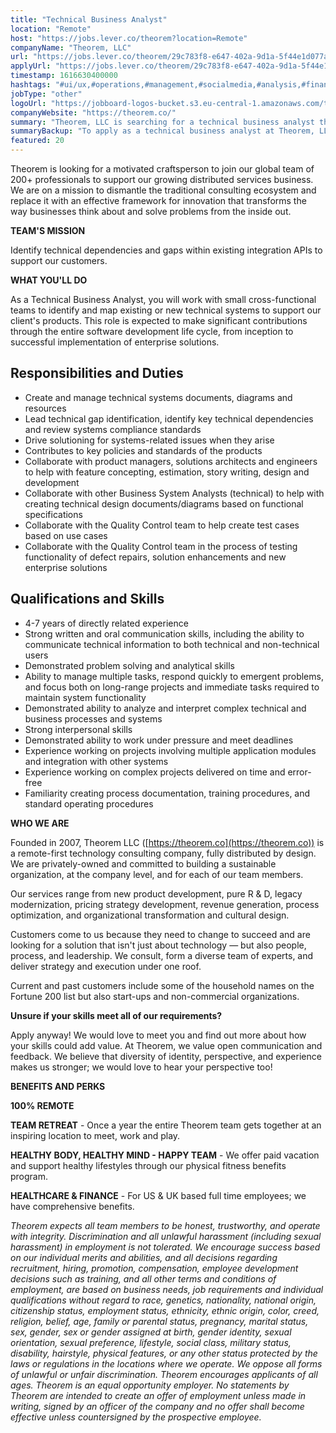 ```yaml
---
title: "Technical Business Analyst"
location: "Remote"
host: "https://jobs.lever.co/theorem?location=Remote"
companyName: "Theorem, LLC"
url: "https://jobs.lever.co/theorem/29c783f8-e647-402a-9d1a-5f44e1d077aa"
applyUrl: "https://jobs.lever.co/theorem/29c783f8-e647-402a-9d1a-5f44e1d077aa/apply"
timestamp: 1616630400000
hashtags: "#ui/ux,#operations,#management,#socialmedia,#analysis,#finance,#optimization"
jobType: "other"
logoUrl: "https://jobboard-logos-bucket.s3.eu-central-1.amazonaws.com/theorem-llc"
companyWebsite: "https://theorem.co/"
summary: "Theorem, LLC is searching for a technical business analyst that has 4-7 years of directly related experience."
summaryBackup: "To apply as a technical business analyst at Theorem, LLC, you preferably need to have some knowledge of: #ui/ux, #operations, #management."
featured: 20
---
```


Theorem is looking for a motivated craftsperson to join our global team of 200+ professionals to support our growing distributed services business. We are on a mission to dismantle the traditional consulting ecosystem and replace it with an effective framework for innovation that transforms the way businesses think about and solve problems from the inside out.

**TEAM'S MISSION**

Identify technical dependencies and gaps within existing integration APIs to support our customers. 

**WHAT YOU'LL DO**

As a Technical Business Analyst, you will work with small cross-functional teams to identify and map existing or new technical systems to support our client's products. This role is expected to make significant contributions through the entire software development life cycle, from inception to successful implementation of enterprise solutions.

## Responsibilities and Duties

*   Create and manage technical systems documents, diagrams and resources
*   Lead technical gap identification, identify key technical dependencies and review systems compliance standards 
*   Drive solutioning for systems-related issues when they arise
*   Contributes to key policies and standards of the products
*   Collaborate with product managers, solutions architects and engineers to help with feature concepting, estimation, story writing, design and development
*   Collaborate with other Business System Analysts (technical) to help with creating technical design documents/diagrams based on functional specifications
*   Collaborate with the Quality Control team to help create test cases based on use cases
*   Collaborate with the Quality Control team in the process of testing functionality of defect repairs, solution enhancements and new enterprise solutions

## Qualifications and Skills

*   4-7 years of directly related experience 
*   Strong written and oral communication skills, including the ability to communicate technical information to both technical and non-technical users
*   Demonstrated problem solving and analytical skills
*   Ability to manage multiple tasks, respond quickly to emergent problems, and focus both on long-range projects and immediate tasks required to maintain system functionality
*   Demonstrated ability to analyze and interpret complex technical and business processes and systems
*   Strong interpersonal skills
*   Demonstrated ability to work under pressure and meet deadlines
*   Experience working on projects involving multiple application modules and integration with other systems
*   Experience working on complex projects delivered on time and error-free
*   Familiarity creating process documentation, training procedures, and standard operating procedures

**WHO WE ARE**

Founded in 2007, Theorem LLC ([https://theorem.co](https://theorem.co)) is a remote-first technology consulting company, fully distributed by design. We are privately-owned and committed to building a sustainable organization, at the company level, and for each of our team members.

Our services range from new product development, pure R & D, legacy modernization, pricing strategy development, revenue generation, process optimization, and organizational transformation and cultural design.

Customers come to us because they need to change to succeed and are looking for a solution that isn't just about technology — but also people, process, and leadership. We consult, form a diverse team of experts, and deliver strategy and execution under one roof.

Current and past customers include some of the household names on the Fortune 200 list but also start-ups and non-commercial organizations.

**Unsure if your skills meet all of our requirements?**

Apply anyway! We would love to meet you and find out more about how your skills could add value. At Theorem, we value open communication and feedback. We believe that diversity of identity, perspective, and experience makes us stronger; we would love to hear your perspective too!

**BENEFITS AND PERKS**

**100% REMOTE**

**TEAM RETREAT** - Once a year the entire Theorem team gets together at an inspiring location to meet, work and play.

**HEALTHY BODY, HEALTHY MIND - HAPPY TEAM** - We offer paid vacation and support healthy lifestyles through our physical fitness benefits program.

**HEALTHCARE & FINANCE** \- For US & UK based full time employees; we have comprehensive benefits.

_Theorem expects all team members to be honest, trustworthy, and operate with integrity. Discrimination and all unlawful harassment (including sexual harassment) in employment is not tolerated. We encourage success based on our individual merits and abilities, and all decisions regarding recruitment, hiring, promotion, compensation, employee development decisions such as training, and all other terms and conditions of employment, are based on business needs, job requirements and individual qualifications without regard to race, genetics, nationality, national origin, citizenship status, employment status, ethnicity, ethnic origin, color, creed, religion, belief, age, family or parental status, pregnancy, marital status, sex, gender, sex or gender assigned at birth, gender identity, sexual orientation, sexual preference, lifestyle, social class, military status, disability, hairstyle, physical features, or any other status protected by the laws or regulations in the locations where we operate. We oppose all forms of unlawful or unfair discrimination. Theorem encourages applicants of all ages. Theorem is an equal opportunity employer. No statements by Theorem are intended to create an offer of employment unless made in writing, signed by an officer of the company and no offer shall become effective unless countersigned by the prospective employee._
